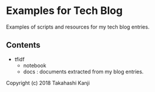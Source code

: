 # Examples for Tech Blog
Examples of scripts and resources for my tech blog entries.

## Contents
- tfidf
  - notebook
  - docs : documents extracted from my blog entries.

Copyright (c) 2018 Takahashi Kanji
